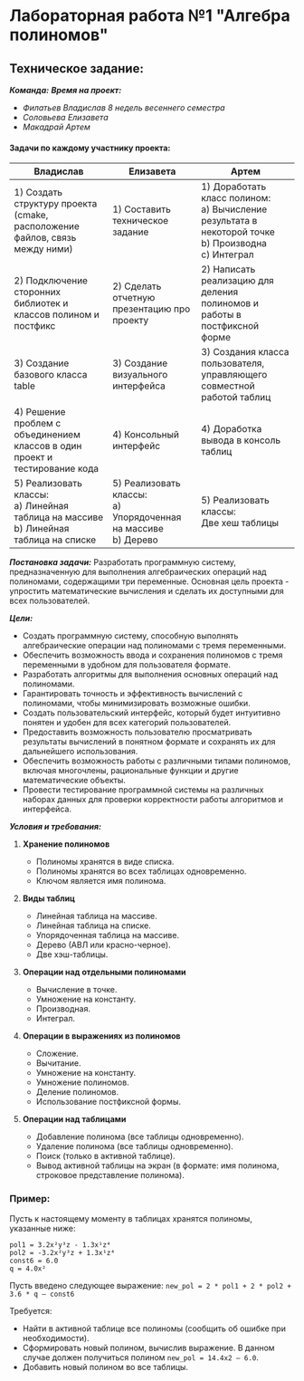 # Лабораторная работа №1 "Алгебра полиномов"
## Техническое задание:

   ***Команда:***                                                                   ***Время на проект:***
- *Филатьев Владислав*                                             *8 недель весеннего семестра*
- *Соловьева Елизавета*
- *Макадрай Артем*

#### Задачи по каждому участнику проекта:

| Владислав                                                                                 | Елизавета                                                          | Артем                                                                                                      |
| ----------------------------------------------------------------------------------------- | ------------------------------------------------------------------ | ---------------------------------------------------------------------------------------------------------- |
| 1) Создать структуру проекта (cmake, расположение файлов, связь между ними)               | 1) Составить техническое задание                                   | 1) Доработать класс полином:<br>a) Вычисление результата в некоторой точке<br>b) Производна<br>c) Интеграл |
| 2) Подключение сторонних библиотек и классов полином и постфикс                           | 2) Сделать отчетную презентацию про проекту                        | 2) Написать реализацию для деления полиномов и работы в постфиксной форме                                  |
| 3) Создание базового класса table                                                         | 3) Создание визуального интерфейса                                 | 3) Создания класса пользователя, управляющего совместной работой таблиц                                    |
| 4) Решение проблем с объединением классов в один проект и тестирование кода               | 4) Консольный интерфейс                                            | 4) Доработка вывода в консоль таблиц                                                                       |
| 5) Реализовать классы:<br>a) Линейная таблица на массиве<br>b) Линейная таблица на списке | 5) Реализовать классы:<br>a) Упорядоченная на массиве<br>b) Дерево | 5) Реализовать классы:<br>Две хеш таблицы                                                                  |


***Постановка задачи:***
Разработать программную систему, предназначенную для выполнения алгебраических операций над полиномами, содержащими три переменные. Основная цель проекта - упростить математические вычисления и сделать их доступными для всех пользователей.

***Цели:***
- Создать программную систему, способную выполнять алгебраические операции над полиномами с тремя переменными.
- Обеспечить возможность ввода и сохранения полиномов с тремя переменными в удобном для пользователя формате. 
- Разработать алгоритмы для выполнения основных операций над полиномами. 
- Гарантировать точность и эффективность вычислений с полиномами, чтобы минимизировать возможные ошибки. 
- Создать пользовательский интерфейс, который будет интуитивно понятен и удобен для всех категорий пользователей. 
- Предоставить возможность пользователю просматривать результаты вычислений в понятном формате и сохранять их для дальнейшего использования. 
- Обеспечить возможность работы с различными типами полиномов, включая многочлены, рациональные функции и другие математические объекты. 
- Провести тестирование программной системы на различных наборах данных для проверки корректности работы алгоритмов и интерфейса. 

***Условия и требования:***

1. **Хранение полиномов**
    
    - Полиномы хранятся в виде списка.
    - Полиномы хранятся во всех таблицах одновременно.
    - Ключом является имя полинома.
2. **Виды таблиц**
    
    - Линейная таблица на массиве.
    - Линейная таблица на списке.
    - Упорядоченная таблица на массиве.
    - Дерево (АВЛ или красно-черное).
    - Две хэш-таблицы.
3. **Операции над отдельными полиномами**
    
    - Вычисление в точке.
    - Умножение на константу.
    - Производная.
    - Интеграл.
4. **Операции в выражениях из полиномов**
    
    - Сложение.
    - Вычитание.
    - Умножение на константу.
    - Умножение полиномов.
    - Деление полиномов.
    - Использование постфиксной формы.
5. **Операции над таблицами**
    
    - Добавление полинома (все таблицы одновременно).
    - Удаление полинома (все таблицы одновременно).
    - Поиск (только в активной таблице).
    - Вывод активной таблицы на экран (в формате: имя полинома, строковое представление полинома).

### **Пример:**

Пусть к настоящему моменту в таблицах хранятся полиномы, указанные ниже:

```
pol1 = 3.2x²y³z - 1.3x¹z⁴  
pol2 = -3.2x²y³z + 1.3x¹z⁴  
const6 = 6.0  
q = 4.0x²
```

Пусть введено следующее выражение: `new_pol = 2 * pol1 + 2 * pol2 + 3.6 * q – const6`

Требуется:
- Найти в активной таблице все полиномы (сообщить об ошибке при необходимости).
- Сформировать новый полином, вычислив выражение. В данном случае должен получиться полином `new_pol = 14.4x2 – 6.0`.
- Добавить новый полином во все таблицы.
